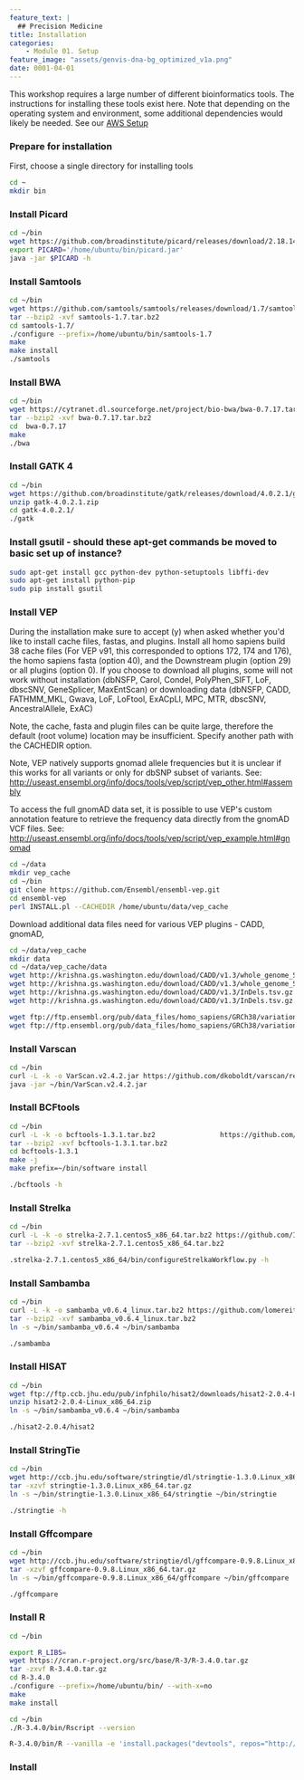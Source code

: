 ```yaml
---
feature_text: |
  ## Precision Medicine
title: Installation
categories:
    - Module 01. Setup
feature_image: "assets/genvis-dna-bg_optimized_v1a.png"
date: 0001-04-01
---
```


This workshop requires a large number of different bioinformatics tools. The instructions for installing these tools exist here. Note that depending on the operating system and environment, some additional dependencies would likely be needed. See our [AWS Setup](/module )

### Prepare for installation
First, choose a single directory for installing tools

```bash
cd ~
mkdir bin
```

### Install Picard

```bash
cd ~/bin
wget https://github.com/broadinstitute/picard/releases/download/2.18.14/picard.jar
export PICARD='/home/ubuntu/bin/picard.jar'
java -jar $PICARD -h
```

### Install Samtools

```bash
cd ~/bin
wget https://github.com/samtools/samtools/releases/download/1.7/samtools-1.7.tar.bz2
tar --bzip2 -xvf samtools-1.7.tar.bz2
cd samtools-1.7/
./configure --prefix=/home/ubuntu/bin/samtools-1.7
make
make install
./samtools
```

### Install BWA
```bash
cd ~/bin
wget https://cytranet.dl.sourceforge.net/project/bio-bwa/bwa-0.7.17.tar.bz2
tar --bzip2 -xvf bwa-0.7.17.tar.bz2
cd  bwa-0.7.17
make
./bwa
```

### Install GATK 4

```bash
cd ~/bin
wget https://github.com/broadinstitute/gatk/releases/download/4.0.2.1/gatk-4.0.2.1.zip
unzip gatk-4.0.2.1.zip
cd gatk-4.0.2.1/
./gatk
```

### Install gsutil - should these apt-get commands be moved to basic set up of instance?

```bash
sudo apt-get install gcc python-dev python-setuptools libffi-dev
sudo apt-get install python-pip
sudo pip install gsutil
```

### Install VEP

During the installation make sure to accept (y) when asked whether you'd like to install cache files, fastas, and plugins.
Install all homo sapiens build 38 cache files (For VEP v91, this corresponded to options 172, 174 and 176), the homo sapiens fasta (option 40), and the Downstream plugin (option 29) or all plugins (option 0).
If you choose to download all plugins, some will not work without installation (dbNSFP, Carol, Condel, PolyPhen_SIFT, LoF, dbscSNV, GeneSplicer, MaxEntScan) or downloading data (dbNSFP, CADD, FATHMM_MKL, Gwava, LoF, LoFtool, ExACpLI, MPC, MTR, dbscSNV, AncestralAllele, ExAC)

Note, the cache, fasta and plugin files can be quite large, therefore the default (root volume) location may be insufficient. Specify another path with the CACHEDIR option.

Note, VEP natively supports gnomad allele frequencies but it is unclear if this works for all variants or only for dbSNP subset of variants.
See: http://useast.ensembl.org/info/docs/tools/vep/script/vep_other.html#assembly

To access the full gnomAD data set, it is possible to use VEP's custom annotation feature to retrieve the frequency data directly from the gnomAD VCF files. See: http://useast.ensembl.org/info/docs/tools/vep/script/vep_example.html#gnomad

```bash
cd ~/data
mkdir vep_cache
cd ~/bin
git clone https://github.com/Ensembl/ensembl-vep.git
cd ensembl-vep
perl INSTALL.pl --CACHEDIR /home/ubuntu/data/vep_cache
```

Download additional data files need for various VEP plugins - CADD, gnomAD,

```bash
cd ~/data/vep_cache
mkdir data
cd ~/data/vep_cache/data
wget http://krishna.gs.washington.edu/download/CADD/v1.3/whole_genome_SNVs.tsv.gz
wget http://krishna.gs.washington.edu/download/CADD/v1.3/whole_genome_SNVs.tsv.gz.tbi
wget http://krishna.gs.washington.edu/download/CADD/v1.3/InDels.tsv.gz
wget http://krishna.gs.washington.edu/download/CADD/v1.3/InDels.tsv.gz.tbi

wget ftp://ftp.ensembl.org/pub/data_files/homo_sapiens/GRCh38/variation_genotype/gnomad.exomes.r2.0.1.sites.GRCh38.noVEP.vcf.gz
wget ftp://ftp.ensembl.org/pub/data_files/homo_sapiens/GRCh38/variation_genotype/gnomad.exomes.r2.0.1.sites.GRCh38.noVEP.vcf.gz.tbi
```

### Install Varscan
```bash
cd ~/bin
curl -L -k -o VarScan.v2.4.2.jar https://github.com/dkoboldt/varscan/releases/download/2.4.2/VarScan.v2.4.2.jar
java -jar ~/bin/VarScan.v2.4.2.jar
```


### Install BCFtools
```bash
cd ~/bin
curl -L -k -o bcftools-1.3.1.tar.bz2                https://github.com/samtools/bcftools/releases/download/1.3.1/bcftools-1.3.1.tar.bz2
tar --bzip2 -xvf bcftools-1.3.1.tar.bz2
cd bcftools-1.3.1
make -j
make prefix=~/bin/software install

./bcftools -h
```

### Install Strelka
```bash
cd ~/bin
curl -L -k -o strelka-2.7.1.centos5_x86_64.tar.bz2 https://github.com/Illumina/strelka/releases/download/v2.7.1/strelka-2.7.1.centos5_x86_64.tar.bz2
tar --bzip2 -xvf strelka-2.7.1.centos5_x86_64.tar.bz2

.strelka-2.7.1.centos5_x86_64/bin/configureStrelkaWorkflow.py -h
```

### Install Sambamba

```bash
cd ~/bin
curl -L -k -o sambamba_v0.6.4_linux.tar.bz2 https://github.com/lomereiter/sambamba/releases/download/v0.6.4/sambamba_v0.6.4_linux.tar.bz2
tar --bzip2 -xvf sambamba_v0.6.4_linux.tar.bz2
ln -s ~/bin/sambamba_v0.6.4 ~/bin/sambamba

./sambamba
```

### Install HISAT

```bash
cd ~/bin
wget ftp://ftp.ccb.jhu.edu/pub/infphilo/hisat2/downloads/hisat2-2.0.4-Linux_x86_64.zip
unzip hisat2-2.0.4-Linux_x86_64.zip
ln -s ~/bin/sambamba_v0.6.4 ~/bin/sambamba

./hisat2-2.0.4/hisat2
```

### Install StringTie

```bash
cd ~/bin
wget http://ccb.jhu.edu/software/stringtie/dl/stringtie-1.3.0.Linux_x86_64.tar.gz
tar -xzvf stringtie-1.3.0.Linux_x86_64.tar.gz
ln -s ~/bin/stringtie-1.3.0.Linux_x86_64/stringtie ~/bin/stringtie

./stringtie -h
```
### Install Gffcompare

```bash
cd ~/bin
wget http://ccb.jhu.edu/software/stringtie/dl/gffcompare-0.9.8.Linux_x86_64.tar.gz
tar -xzvf gffcompare-0.9.8.Linux_x86_64.tar.gz
ln -s ~/bin/gffcompare-0.9.8.Linux_x86_64/gffcompare ~/bin/gffcompare

./gffcompare
```
### Install R

```bash
cd ~/bin

export R_LIBS=
wget https://cran.r-project.org/src/base/R-3/R-3.4.0.tar.gz
tar -zxvf R-3.4.0.tar.gz
cd R-3.4.0
./configure --prefix=/home/ubuntu/bin/ --with-x=no
make
make install

cd ~/bin
./R-3.4.0/bin/Rscript --version

R-3.4.0/bin/R --vanilla -e 'install.packages("devtools", repos="http://cran.us.r-project.org")'
```

### Install
